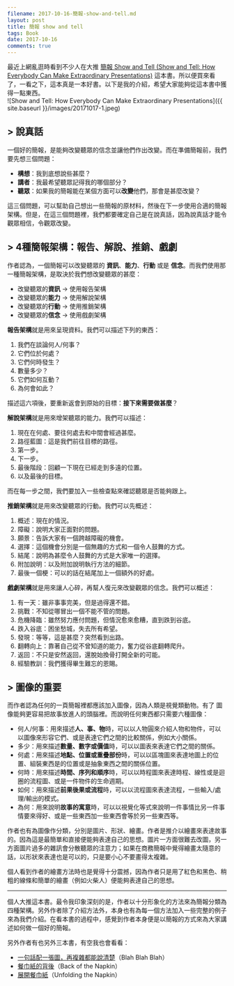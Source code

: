 ```yaml
---
filename: 2017-10-16-簡報-show-and-tell.md
layout: post
title: 簡報 show and tell
tags: Book
date: 2017-10-16
comments: true
---
```


最近上網亂逛時看到不少人在大推 [簡報 Show and Tell (Show and Tell: How Everybody Can Make Extraordinary Presentations)](http://www.books.com.tw/products/0010680589) 這本書。所以便買來看了，一看之下，這本真是一本好書。以下是我的介紹，希望大家能夠從這本書中獲得一點東西。  
![Show and Tell: How Everybody Can Make Extraordinary Presentations]({{ site.baseurl }}/images/20171017-1.jpeg)

## > 說真話
一個好的簡報，是能夠改變聽眾的信念並讓他們作出改變。而在準備簡報前，我們要先想三個問題：

* **構想**：我到底想說些甚麼？
* **講者**：我最希望聽眾記得我的哪個部分？
* **聽眾**：如果我的簡報能在某個方面可以**改變**他們，那會是甚麼改變？

這三個問題，可以幫助自己想出一些簡報的原材料，然後在下一步使用合適的簡報架構。但是，在這三個問題裡，我們都要確定自己是在說真話，因為說真話才能令觀眾相信，令觀眾改變。

## > 4種簡報架構：報告、解說、推銷、戲劇

作者認為，一個簡報可以改變聽眾的 **資訊**、**能力**、**行動** 或是 **信念**。而我們使用那一種簡報架構，是取決於我們想改變聽眾的甚麼：

* 改變聽眾的**資訊** -> 使用報告架構
* 改變聽眾的**能力** -> 使用解說架構
* 改變聽眾的**行動** -> 使用推銷架構
* 改變聽眾的**信念** -> 使用戲劇架構

**報告架構**就是用來呈現資料。我們可以描述下列的東西：
1. 我們在談論何人/何事？
2. 它們位於何處？
3. 它們何時發生？
4. 數量多少？
5. 它們如何互動？
6. 為何會如此？

描述這六項後，要重新返會到原始的目標：**接下來需要做甚麼**？

**解說架構**就是用來增架聽眾的能力。我們可以描述：
1. 現在在何處、要往何處去和中間會經過甚麼。
2. 路徑藍圖：這是我們前往目標的路徑。
3. 第一步。
4. 下一步。
5. 最後階段：回顧一下現在已經走到多遠的位置。
6. 以及最後的目標。

而在每一步之間，我們要加入一些檢查點來確認聽眾是否能夠跟上。

**推銷架構**就是用來改變聽眾的行動。我們可以先概述：
1. 概述：現在的情況。
2. 障礙：說明大家正面對的問題。
3. 願景：告訴大家有一個跨越障礙的機會。
4. 選擇：這個機會分別是一個無趣的方式和一個令人鼓舞的方式。
5. 結尾：說明為甚麼令人鼓舞的方式是大家唯一的選擇。
6. 附加說明：以及附加說明執行方法的細節。
7. 最後一個梗：可以的話在結尾加上一個額外的好處。

**戲劇架構**就是用來讓人心碎，再幫人復元來改變觀眾的信念。我們可以概述：
1. 有一天：雖非事事完美，但是過得還不錯。
2. 挑戰：不知從哪冒出一個不能不管的問題。
3. 危機降臨：雖然努力應付問題，但情況愈來愈糟，直到跌到谷底。
4. 跌入谷底：困坐愁城，失去所有希望。
5. 發現：等等，這是甚麼？突然看到出路。
6. 翻轉向上：靠著自己從不曾知道的能力，奮力從谷底翻轉爬升。
7. 返回：不只是安然返回，還脫始換骨打開全新的可能。
8. 經驗教訓：我們獲得畢生難忘的恩賜。

## > 圖像的重要
而作者認為任何的一頁簡報裡都應該加入圖像，因為人類是視覺類動物。有了
圖像能夠更容易把故事放進人的頭腦裡。而說明任何東西都只需要六種圖像：

* 何人/何事：用來描述**人、事、物**時，可以以人物圓來介紹人物和物件，可以以圖像來形容它們、或是表達它們之間的比較關係，例如大小關係。
* 多少：用來描述**數量、數字或價值**時，可以以圖表來表達它們之間的關係。
* 何處：用來描述**地點、位置或重疊部份**時，可以以區塊圖來表達地圖上的位置、組裝東西是的位置或是抽象東西之間的關係位置。
* 何時：用來描述**時間、序列和順序**時，可以以時程圖來表達時程、線性或是迴圈的流程圖、或是一件物件的生命週期。
* 如何：用來描述**前果後果或流程**時，可以以流程圖來表達流程，一些輸入/處理/輸出的模式。
* 為何：用來說明**故事的寓意**時，可以以視覺化等式來說明一件事情比另一件事情要來得好、或是一些東西加一些東西會等於另一些東西等。

作者也有為圖像作分類，分別是圖片、形狀、繪畫。作者是推介以繪畫來表達故事的。因為這是最簡單和直接便能夠表達自己的思想。圖片一方面很難去改圖，另一方面圖片過多的雜訊會分散聽眾的注意力；如果在商務簡報中覺得繪畫太隨意的話，以形狀來表達也是可以的，只是要小心不要畫得太複雜。

個人看到作者的繪畫方法時也是覺得十分震撼，因為作者只是用了紅色和黑色、稍粗的線條和簡單的繪畫（例如火柴人）便能夠表達自己的思想。

---

個人大推這本書。最令我印象深刻的是，作者以十分形象化的方法來為簡報分類為四種架構。另外作者除了介紹方法外，本身也有為每一個方法加入一些完整的例子來為我們介紹。在看本書的過程中，感覺到作者本身便是以簡報的方式來為大家講述如何做一個好的簡報。

另外作者有也另外三本書，有空我也會看看：
* [一句話配一張圖，再複雜都能說清楚](http://www.books.com.tw/products/0010549901)（Blah Blah Blah）
* [餐巾紙的背後](http://www.books.com.tw/products/0010638040)（Back of the Napkin）
* [展開餐巾紙](http://www.books.com.tw/products/0010549928)（Unfolding the Napkin）

